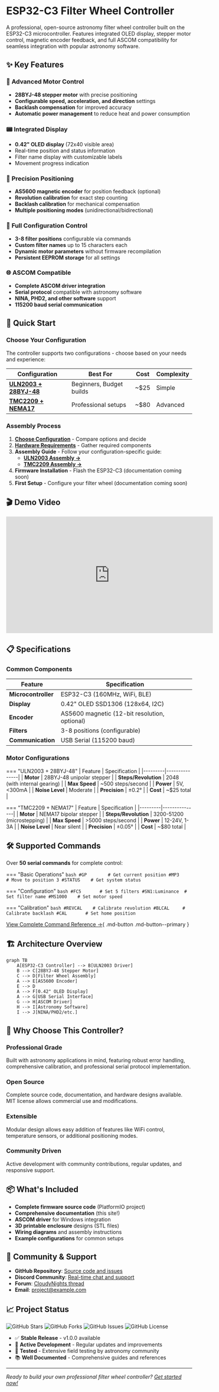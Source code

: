 # ESP32-C3 Filter Wheel Controller


A professional, open-source astronomy filter wheel controller built on the ESP32-C3 microcontroller. Features integrated OLED display, stepper motor control, magnetic encoder feedback, and full ASCOM compatibility for seamless integration with popular astronomy software.

## ✨ Key Features

### 🔄 **Advanced Motor Control**
- **28BYJ-48 stepper motor** with precise positioning
- **Configurable speed, acceleration, and direction** settings
- **Backlash compensation** for improved accuracy
- **Automatic power management** to reduce heat and power consumption

### 📟 **Integrated Display**
- **0.42" OLED display** (72x40 visible area)
- Real-time position and status information
- Filter name display with customizable labels
- Movement progress indication

### 🎯 **Precision Positioning**
- **AS5600 magnetic encoder** for position feedback (optional)
- **Revolution calibration** for exact step counting
- **Backlash calibration** for mechanical compensation
- **Multiple positioning modes** (unidirectional/bidirectional)

### 🔧 **Full Configuration Control**
- **3-8 filter positions** configurable via commands
- **Custom filter names** up to 15 characters each
- **Dynamic motor parameters** without firmware recompilation
- **Persistent EEPROM storage** for all settings

### 🌐 **ASCOM Compatible**
- **Complete ASCOM driver integration**
- **Serial protocol** compatible with astronomy software
- **NINA, PHD2, and other software** support
- **115200 baud serial communication**

## 🚀 Quick Start

### Choose Your Configuration

The controller supports two configurations - choose based on your needs and experience:

| Configuration | Best For | Cost | Complexity |
|---------------|----------|------|------------|
| **[ULN2003 + 28BYJ-48](getting-started/assembly-uln2003.md)** | Beginners, Budget builds | ~$25 | Simple |
| **[TMC2209 + NEMA17](getting-started/assembly-tmc2209.md)** | Professional setups | ~$80 | Advanced |

### Assembly Process

1. **[Choose Configuration](getting-started/configuration-options.md)** - Compare options and decide
2. **[Hardware Requirements](getting-started/hardware.md)** - Gather required components
3. **Assembly Guide** - Follow your configuration-specific guide:
   - **[ULN2003 Assembly →](getting-started/assembly-uln2003.md)**
   - **[TMC2209 Assembly →](getting-started/assembly-tmc2209.md)**
4. **Firmware Installation** - Flash the ESP32-C3 (documentation coming soon)
5. **First Setup** - Configure your filter wheel (documentation coming soon)

## 🎬 Demo Video

<div class="video-wrapper">
  <iframe width="560" height="315" src="https://www.youtube.com/embed/your-demo-video" frameborder="0" allowfullscreen></iframe>
</div>

## 📋 Specifications

### Common Components
| Feature | Specification |
|---------|---------------|
| **Microcontroller** | ESP32-C3 (160MHz, WiFi, BLE) |
| **Display** | 0.42" OLED SSD1306 (128x64, I2C) |
| **Encoder** | AS5600 magnetic (12-bit resolution, optional) |
| **Filters** | 3-8 positions (configurable) |
| **Communication** | USB Serial (115200 baud) |

### Motor Configurations

=== "ULN2003 + 28BYJ-48"
    | Feature | Specification |
    |---------|---------------|
    | **Motor** | 28BYJ-48 unipolar stepper |
    | **Steps/Revolution** | 2048 (with internal gearing) |
    | **Max Speed** | ~500 steps/second |
    | **Power** | 5V, <300mA |
    | **Noise Level** | Moderate |
    | **Precision** | ±0.2° |
    | **Cost** | ~$25 total |

=== "TMC2209 + NEMA17"
    | Feature | Specification |
    |---------|---------------|
    | **Motor** | NEMA17 bipolar stepper |
    | **Steps/Revolution** | 3200-51200 (microstepping) |
    | **Max Speed** | >5000 steps/second |
    | **Power** | 12-24V, 1-3A |
    | **Noise Level** | Near silent |
    | **Precision** | ±0.05° |
    | **Cost** | ~$80 total |

## 🛠️ Supported Commands

Over **50 serial commands** for complete control:

=== "Basic Operations"
    ```bash
    #GP        # Get current position
    #MP3       # Move to position 3
    #STATUS    # Get system status
    ```

=== "Configuration"
    ```bash
    #FC5       # Set 5 filters
    #SN1:Luminance  # Set filter name
    #MS1000    # Set motor speed
    ```

=== "Calibration"
    ```bash
    #REVCAL    # Calibrate revolution
    #BLCAL     # Calibrate backlash
    #CAL       # Set home position
    ```

[View Complete Command Reference →](commands/overview.md){ .md-button .md-button--primary }

## 🏗️ Architecture Overview

```mermaid
graph TB
    A[ESP32-C3 Controller] --> B[ULN2003 Driver]
    B --> C[28BYJ-48 Stepper Motor]
    C --> D[Filter Wheel Assembly]
    A --> E[AS5600 Encoder]
    E --> D
    A --> F[0.42" OLED Display]
    A --> G[USB Serial Interface]
    G --> H[ASCOM Driver]
    H --> I[Astronomy Software]
    I --> J[NINA/PHD2/etc.]
```

## 🌟 Why Choose This Controller?

### **Professional Grade**
Built with astronomy applications in mind, featuring robust error handling, comprehensive calibration, and professional serial protocol implementation.

### **Open Source**
Complete source code, documentation, and hardware designs available. MIT license allows commercial use and modifications.

### **Extensible**
Modular design allows easy addition of features like WiFi control, temperature sensors, or additional positioning modes.

### **Community Driven**
Active development with community contributions, regular updates, and responsive support.

## 📦 What's Included

- **Complete firmware source code** (PlatformIO project)
- **Comprehensive documentation** (this site!)
- **ASCOM driver** for Windows integration
- **3D printable enclosure** designs (STL files)
- **Wiring diagrams** and assembly instructions
- **Example configurations** for common setups

## 🤝 Community & Support

- **GitHub Repository**: [Source code and issues](https://github.com/juanjol/autoFilterWheel)
- **Discord Community**: [Real-time chat and support](#)
- **Forum**: [CloudyNights thread](#)
- **Email**: [project@example.com](mailto:project@example.com)

## 📈 Project Status

![GitHub Stars](https://img.shields.io/github/stars/juanjol/autoFilterWheel?style=social)
![GitHub Forks](https://img.shields.io/github/forks/juanjol/autoFilterWheel?style=social)
![GitHub Issues](https://img.shields.io/github/issues/juanjol/autoFilterWheel)
![GitHub License](https://img.shields.io/github/license/juanjol/autoFilterWheel)

- ✅ **Stable Release** - v1.0.0 available
- 🔄 **Active Development** - Regular updates and improvements
- 🧪 **Tested** - Extensive field testing by astronomy community
- 📚 **Well Documented** - Comprehensive guides and references

---

*Ready to build your own professional filter wheel controller? [Get started now!](getting-started/overview.md)*